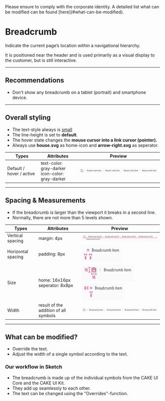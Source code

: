 <AlertInfo alertHeadline="Modifiable">
Please ensure to comply with the corporate identity. A detailed list what can be modified can be found [here](#what-can-be-modified).
</AlertInfo>

# Breadcrumb

Indicate the current page’s location within a navigational hierarchy.

It is positioned near the header and is used primarily as a visual display to the customer, but is still interactive.

---

## Recommendations

- Don't show any breadcrumb on a tablet (portrait) and smartphone device.

---

## Overall styling

- The text-style always is [small](../../General/Typography/Typography.md#small)
- The line-height is set to **default**.
- The hover state changes the **mouse cursor into a link cursor (pointer).**
- Always use **house.svg** as home-icon and **arrow-right.svg** as seperator.

| Types | Attributes | Preview |
|---|---|---|
| Default / hover / active | text-color: gray-darker <br> icon-color: gray-darker | ![Breadcrumb complete](assets/complete@1x.png) |

---

## Spacing & Measurements

- If the breadcrumb is larger than the viewport it breaks in a second line.
- Normally, there are not more than 5 levels shown.

| Types | Attributes | Preview |
|---|---|---|
| Vertical spacing | margin: 4px|  ![Breadcrumb: horizontal-spacing](assets/measurements/vertical-spacing@1x.png) |
| Horizontal spacing | padding: 8px | ![Breadcrumb: vertical-spacing](assets/measurements/horizontal-spacing@1x.png) |
| Size | home: 16x16px <br> seperator: 8x8px | ![Breadcrumb: icon-size](assets/measurements/size/icon@1x.png)<br> ![Breadcrumb: seperator-size](assets/measurements/size/seperator@1x.png)|
| Width | result of the addition of all symbols | ![Breadcrumb: complete](assets/complete@1x.png) |

---

## What can be modified?

- Override the text.
- Adjust the width of a single symbol according to the text.

### Our workflow in Sketch

- The breadcrumb is made up of the individual symbols from the CAKE UI Core and the CAKE UI Kit.
- They add up seamlessly to each other.
- The text can be changed using the "Overrides"-function.
